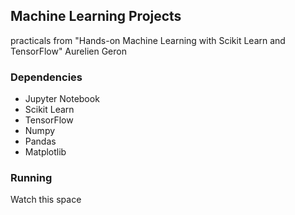 ## Machine Learning Projects 
practicals from "Hands-on Machine Learning with Scikit Learn and TensorFlow" Aurelien Geron

### Dependencies
- Jupyter Notebook
- Scikit Learn
- TensorFlow
- Numpy
- Pandas
- Matplotlib

### Running
Watch this space

